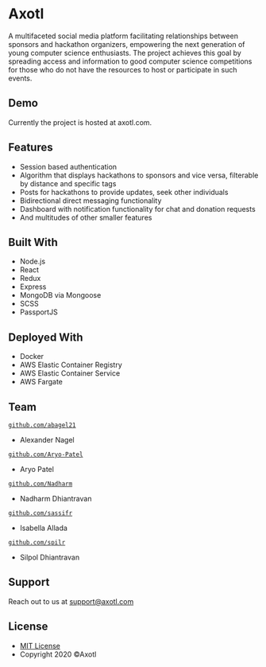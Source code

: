 # Axotl
A multifaceted social media platform facilitating relationships between sponsors and hackathon organizers, 
empowering the next generation of young computer science enthusiasts. The project achieves this goal by spreading access and information to good computer science competitions for those who do not have the resources to host or participate in such events.

## Demo
Currently the project is hosted at axotl.com.

## Features
- Session based authentication
- Algorithm that displays hackathons to sponsors and vice versa, filterable by distance and specific tags
- Posts for hackathons to provide updates, seek other individuals
- Bidirectional direct messaging functionality
- Dashboard with notification functionality for chat and donation requests
- And multitudes of other smaller features

## Built With
- Node.js
- React
- Redux
- Express
- MongoDB via Mongoose
- SCSS
- PassportJS


## Deployed With
- Docker
- AWS Elastic Container Registry
- AWS Elastic Container Service
- AWS Fargate

## Team
<a href="http://github.com/abagel21?s=200" target="_blank">`github.com/abagel21`</a>
- Alexander Nagel

<a href="http://github.com/Aryo-Patel?s=200" target="_blank">`github.com/Aryo-Patel`</a>
- Aryo Patel

<a href="http://github.com/Nadharm?s=200" target="_blank">`github.com/Nadharm`</a>
- Nadharm Dhiantravan

<a href="http://github.com/sassifr?s=200" target="_blank">`github.com/sassifr`</a>
- Isabella Allada

<a href="http://github.com/spilr?s=200" target="_blank">`github.com/spilr`</a>
- Silpol Dhiantravan


## Support
Reach out to us at support@axotl.com

## License
- [MIT License](https://opensource.org/licenses/mit-license.php)
- Copyright 2020 ©Axotl
